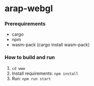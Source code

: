 # arap-webgl

### Prerequirements
- cargo
- npm
- wasm-pack (cargo install wasm-pack)

### How to build and run
1. `cd www` 
2. Install requirements: `npm install`
3. Run: `npm run start`

